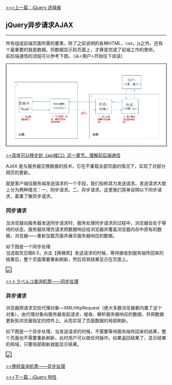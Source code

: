 [>>>上一篇：jQuery 选择器](../../lib/JavaScript/jQuery选择器.md)

## jQuery异步请求AJAX
---
所有组成前端页面所需的要素，除了之前说明的各种HTML，css，js之外，还有个最重要的就是数据。将数据显示到页面上，才算是完成了前端工作的使命。  
前后端通信的流程可以参考下图。（从<用户>开始往下阅读）

<img src="../../img/ajax03.jpg" width="650" border="1px"/>   


[>>具体可以移步到《api接口》这一章节，理解前后端通信](../../lib/Server/api接口.md)

AJAX 是与服务器交换数据的技术，它在不重载全部页面的情况下，实现了对部分网页的更新。

就是客户端往服务端发送请求的一个手段，我们俗称其为发送请求。发送请求大致上分为两种情况：一、同步请求。二、异步请求。这里我们简单说明以下同步请求，着重了解异步请求。

### 同步请求
当浏览器向服务器发送同步请求时，服务处理同步请求的过程中，浏览器会处于等待的状态，服务器处理完请求把数据响应给浏览器并覆盖浏览器内存中原有的数据，浏览器——重新加载页面并展示服务器响应的数据。  

如下图是一个同步处理  
当选取完日期6.5，点击【再検索】发送请求的时候，等待接收到服务端传回来的结果后，整个页面需要重新刷新，然后将其结果显示在页面上。  

<img src="../../img/ajax01.GIF" width="650" border="1px"/>   

[>>トラベルコ查询机票——同步处理](https://www.tour.ne.jp/j_air)

### 异步请求
浏览器把请求交给代理对象—XMLHttpRequest（绝大多数浏览器都内置了这个对象），由代理对象向服务器发起请求，接收、解析服务器响应的数据，并把数据更新到浏览器指定的控件上。从而实现了页面数据的局部刷新。

如下图是一个异步处理，当发送请求的时候，不需要等待服务端传回来的结果，整个页面也不需要重新刷新，此时用户可以做任何操作。如果返回结果了，显示结果的局域，只要局部刷新就能显示结果。  

<img src="../../img/ajax02.GIF" width="650" border="1px"/>   

[>>携程查询机票——异步处理](https://flights.ctrip.com/itinerary/roundtrip/bjs-sha)  




[>>>下一篇：jQuery 特性](../../lib/JavaScript/jQuery特性.md)
